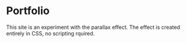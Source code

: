 # Portfolio
This site is an experiment with the parallax effect. The effect is created entirely in CSS, no scripting rquired.

